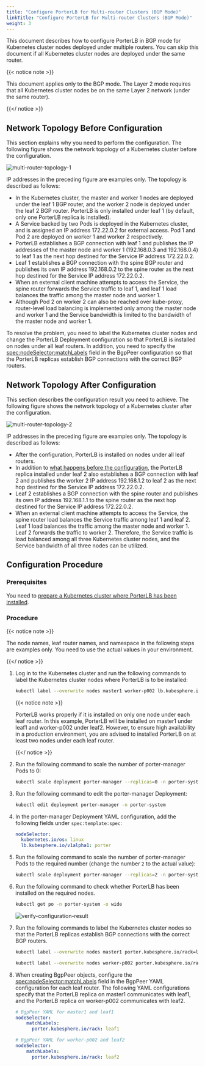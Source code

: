 ```yaml
---
title: "Configure PorterLB for Multi-router Clusters (BGP Mode)"
linkTitle: "Configure PorterLB for Multi-router Clusters (BGP Mode)"
weight: 3
---
```


This document describes how to configure PorterLB in BGP mode for Kubernetes cluster nodes deployed under multiple routers. You can skip this document if all Kubernetes cluster nodes are deployed under the same router.

{{< notice note >}}

This document applies only to the BGP mode. The Layer 2 mode requires that all Kubernetes cluster nodes be on the same Layer 2 network (under the same router).

{{</ notice >}}

## Network Topology Before Configuration

This section explains why you need to perform the configuration. The following figure shows the network topology of a Kubernetes cluster before the configuration.

![multi-router-topology-1](/images/docs/getting-started/configuration/configure-porter-for-multi-router-clusters/multi-router-topology-1.jpg)

IP addresses in the preceding figure are examples only. The topology is described as follows:

* In the Kubernetes cluster, the master and worker 1 nodes are deployed under the leaf 1 BGP router, and the worker 2 node is deployed under the leaf 2 BGP router. PorterLB is only installed under leaf 1 (by default, only one PorterLB replica is installed).
* A Service backed by two Pods is deployed in the Kubernetes cluster, and is assigned an IP address 172.22.0.2 for external access. Pod 1 and Pod 2 are deployed on worker 1 and worker 2 respectively.
* PorterLB establishes a BGP connection with leaf 1 and publishes the IP addresses of the master node and worker 1 (192.168.0.3 and 192.168.0.4) to leaf 1 as the next hop destined for the Service IP address 172.22.0.2.
*  Leaf 1 establishes a BGP connection with the spine BGP router and publishes its own IP address 192.168.0.2 to the spine router as the next hop destined for the Service IP address 172.22.0.2.
* When an external client machine attempts to access the Service, the spine router forwards the Service traffic to leaf 1, and leaf 1 load balances the traffic among the master node and worker 1.
* Although Pod 2 on worker 2 can also be reached over kube-proxy, router-level load balancing is implemented only among the master node and worker 1 and the Service bandwidth is limited to the bandwidth of the master node and worker 1.

To resolve the problem, you need to label the Kubernetes cluster nodes and change the PorterLB Deployment configuration so that PorterLB is installed on nodes under all leaf routers. In addition, you need to specify the [spec:nodeSelector:matchLabels](/docs/getting-started/configuration/configure-porter-in-bgp-mode/#configure-peer-bgp-properties-using-bgppeer) field in the BgpPeer configuration so that the PorterLB replicas establish BGP connections with the correct BGP routers.

## Network Topology After Configuration

This section describes the configuration result you need to achieve. The following figure shows the network topology of a Kubernetes cluster after the configuration.

![multi-router-topology-2](/images/docs/getting-started/configuration/configure-porter-for-multi-router-clusters/multi-router-topology-2.jpg)

IP addresses in the preceding figure are examples only. The topology is described as follows:

* After the configuration, PorterLB is installed on nodes under all leaf routers.
* In addition to [what happens before the configuration](#network-topology-before-configuration), the PorterLB replica installed under leaf 2 also establishes a BGP connection with leaf 2 and publishes the worker 2 IP address 192.168.1.2 to leaf 2 as the next hop destined for the Service IP address 172.22.0.2.
* Leaf 2 establishes a BGP connection with the spine router and publishes its own IP address 192.168.1.1 to the spine router as the next hop destined for the Service IP address 172.22.0.2.
* When an external client machine attempts to access the Service, the spine router load balances the Service traffic among leaf 1 and leaf 2. Leaf 1 load balances the traffic among the master node and worker 1. Leaf 2 forwards the traffic to worker 2. Therefore, the Service traffic is load balanced among all three Kubernetes cluster nodes, and the Service bandwidth of all three nodes can be utilized.

## Configuration Procedure

### Prerequisites

You need to [prepare a Kubernetes cluster where PorterLB has been installed](/docs/getting-started/installation/).

### Procedure

{{< notice note >}}

The node names, leaf router names, and namespace in the following steps are examples only. You need to use the actual values in your environment.

{{</ notice >}}

1. Log in to the Kubernetes cluster and run the following commands to label the Kubernetes cluster nodes where PorterLB is to be installed:

   ```bash
   kubectl label --overwrite nodes master1 worker-p002 lb.kubesphere.io/v1alpha1=porter
   ```

   {{< notice note >}}

   PorterLB works properly if it is installed on only one node under each leaf router. In this example, PorterLB will be installed on master1 under leaf1 and worker-p002 under leaf2. However, to ensure high availability in a production environment, you are advised to installed PorterLB on at least two nodes under each leaf router.

   {{</ notice >}}

2. Run the following command to scale the number of porter-manager Pods to 0:

   ```bash
   kubectl scale deployment porter-manager --replicas=0 -n porter-system
   ```

3. Run the following command to edit the porter-manager Deployment:

   ```bash
   kubectl edit deployment porter-manager -n porter-system
   ```

4. In the porter-manager Deployment YAML configuration, add the following fields under `spec:template:spec`:

   ```yaml
   nodeSelector:
     kubernetes.io/os: linux
     lb.kubesphere.io/v1alpha1: porter
   ```
   
5. Run the following command to scale the number of porter-manager Pods to the required number (change the number `2` to the actual value):

   ```bash
   kubectl scale deployment porter-manager --replicas=2 -n porter-system
   ```

6. Run the following command to check whether PorterLB has been installed on the required nodes.

   ```bash
   kubectl get po -n porter-system -o wide
   ```
   
   ![verify-configuration-result](/images/docs/getting-started/configuration/configure-porter-for-multi-router-clusters/verify-configuration-result.jpg)

7. Run the following commands to label the Kubernetes cluster nodes so that the PorterLB replicas establish BGP connections with the correct BGP routers.

   ```bash
   kubectl label --overwrite nodes master1 porter.kubesphere.io/rack=leaf1
   ```

   ```bash
   kubectl label --overwrite nodes worker-p002 porter.kubesphere.io/rack=leaf2
   ```

8. When creating BgpPeer objects, configure the [spec:nodeSelector:matchLabels](/docs/getting-started/configuration/configure-porter-in-bgp-mode/#configure-peer-bgp-properties-using-bgppeer) field in the BgpPeer YAML configuration for each leaf router. The following YAML configurations specify that the PorterLB replica on master1 communicates with leaf1, and the PorterLB replica on worker-p002 communicates with leaf2. 

   ```yaml
   # BgpPeer YAML for master1 and leaf1
   nodeSelector:
       matchLabels:
         porter.kubesphere.io/rack: leaf1
   ```
   
   ```yaml
   # BgpPeer YAML for worker-p002 and leaf2
   nodeSelector:
       matchLabels:
         porter.kubesphere.io/rack: leaf2
   ```
   
   




